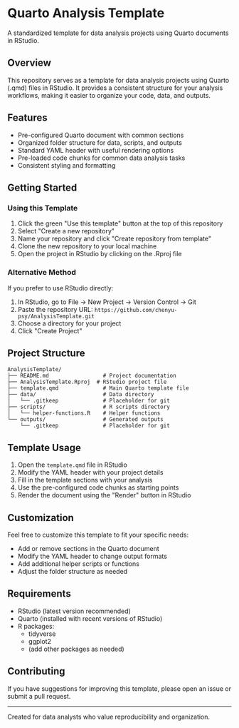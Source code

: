 # Quarto Analysis Template

A standardized template for data analysis projects using Quarto documents in RStudio.

## Overview

This repository serves as a template for data analysis projects using Quarto (.qmd) files in RStudio. It provides a consistent structure for your analysis workflows, making it easier to organize your code, data, and outputs.

## Features

- Pre-configured Quarto document with common sections
- Organized folder structure for data, scripts, and outputs
- Standard YAML header with useful rendering options
- Pre-loaded code chunks for common data analysis tasks
- Consistent styling and formatting

## Getting Started

### Using this Template

1. Click the green "Use this template" button at the top of this repository
2. Select "Create a new repository"
3. Name your repository and click "Create repository from template"
4. Clone the new repository to your local machine
5. Open the project in RStudio by clicking on the .Rproj file

### Alternative Method

If you prefer to use RStudio directly:

1. In RStudio, go to File → New Project → Version Control → Git
2. Paste the repository URL: `https://github.com/chenyu-psy/AnalysisTemplate.git`
3. Choose a directory for your project
4. Click "Create Project"

## Project Structure

```
AnalysisTemplate/
├── README.md                 # Project documentation
├── AnalysisTemplate.Rproj  # RStudio project file
├── template.qmd              # Main Quarto template file
├── data/                     # Data directory
│   └── .gitkeep              # Placeholder for git
├── scripts/                  # R scripts directory
│   └── helper-functions.R    # Helper functions
└── outputs/                  # Generated outputs
    └── .gitkeep              # Placeholder for git
```

## Template Usage

1. Open the `template.qmd` file in RStudio
2. Modify the YAML header with your project details
3. Fill in the template sections with your analysis
4. Use the pre-configured code chunks as starting points
5. Render the document using the "Render" button in RStudio

## Customization

Feel free to customize this template to fit your specific needs:

- Add or remove sections in the Quarto document
- Modify the YAML header to change output formats
- Add additional helper scripts or functions
- Adjust the folder structure as needed

## Requirements

- RStudio (latest version recommended)
- Quarto (installed with recent versions of RStudio)
- R packages:
  - tidyverse
  - ggplot2
  - (add other packages as needed)

## Contributing

If you have suggestions for improving this template, please open an issue or submit a pull request.

---

Created for data analysts who value reproducibility and organization.

